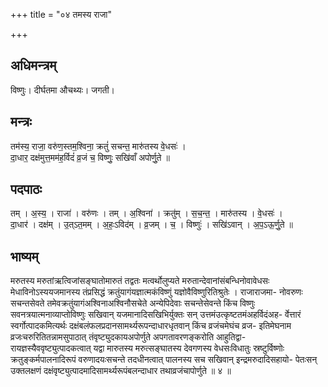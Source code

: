 +++
title = "०४ तमस्य राजा"

+++
## अधिमन्त्रम्
विष्णुः। दीर्घतमा औचथ्यः। जगती।

## मन्त्रः
तम॑स्य॒ राजा॒ वरु॑ण॒स्तम॒श्विना॒ क्रतुं॑ सचन्त॒ मारु॑तस्य वे॒धसः॑ ।  
दा॒धार॒ दक्ष॑मुत्त॒मम॑ह॒र्विदं॑ व्र॒जं च॒ विष्णुः॒ सखि॑वाँ अपोर्णु॒ते ॥

## पदपाठः
तम् । अ॒स्य॒ । राजा॑ । वरु॑णः । तम् । अ॒श्विना॑ । क्रतु॑म् । स॒च॒न्त॒ । मारु॑तस्य । वे॒धसः॑ ।  
दा॒धार॑ । दक्ष॑म् । उ॒त्ऽत॒मम् । अ॒हः॒ऽविद॑म् । व्र॒जम् । च॒ । विष्णुः॑ । सखि॑ऽवान् । अ॒प॒ऽऊ॒र्णु॒ते ॥

## भाष्यम्
मरुतस्य मरुतांऋत्विजांसङ्घातोमारुतं तद्वतः मत्वर्थोलुप्यते मरुतान्देवानांसंबन्धिनोवावेधसः मेधाविनोऽस्ययजमानस्य तंप्रसिद्धं क्रतुंयागंयज्ञात्मकंविष्णुं यज्ञोवैविष्णुरितिश्रुतेः । राजाराजमा- नोवरुणः सचन्तसेवते तमेवक्रतुंयागंअश्विनाअश्विनौसचेते अन्येपिदेवाः सचन्तेसेवन्ते किंच विष्णुः सवनत्रयात्मनाव्याप्तोविष्णुः सखिवान् यजमानादिसखिभिर्युक्तः सन् उत्तमंउत्कृष्टतमंअहर्विदंअह- र्वेत्तारं स्वर्गोत्पादकमित्यर्थः दक्षंबलंफलप्रदानसामर्थ्यरूपन्दाधारधृतवान् किंच व्रजंचमेघंच व्रज- इतिमेघनाम व्रजःचरुरितितन्नामसुपाठात् तंवृष्ट्युदकायअपोर्णुते अपगतावरणङ्करोति आहुतिद्वा- रायज्ञस्यैववृष्ट्युत्पादकत्वात् यद्वा मारुतस्य मरुत्सङ्घातस्य देवगणस्य वेधसःविधातुः स्रष्टुर्विष्णोः क्रतुङ्कर्मपालनादिरूपं वरुणादयःसचन्ते तदधीनत्वात् पालनस्य सच सखिवान् इन्द्रमरुदादिसहायो- पेतःसन् उक्तलक्षणं दक्षंवृष्ट्युत्पादमादिसामर्थ्यरूपंबलन्दाधार तथाव्रजंचापोर्णुते ॥ ४ ॥